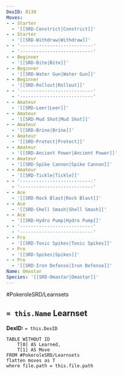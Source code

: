```yaml
---
DexID: 0139
Moves:
- - Starter
  - '[[SRD-Constrict|Constrict]]'
- - Starter
  - '[[SRD-Withdraw|Withdraw]]'
- - '---------------------------'
  - '---------------------------'
- - Beginner
  - '[[SRD-Bite|Bite]]'
- - Beginner
  - '[[SRD-Water Gun|Water Gun]]'
- - Beginner
  - '[[SRD-Rollout|Rollout]]'
- - '---------------------------'
  - '---------------------------'
- - Amateur
  - '[[SRD-Leer|Leer]]'
- - Amateur
  - '[[SRD-Mud Shot|Mud Shot]]'
- - Amateur
  - '[[SRD-Brine|Brine]]'
- - Amateur
  - '[[SRD-Protect|Protect]]'
- - Amateur
  - '[[SRD-Ancient Power|Ancient Power]]'
- - Amateur
  - '[[SRD-Spike Cannon|Spike Cannon]]'
- - Amateur
  - '[[SRD-Tickle|Tickle]]'
- - '---------------------------'
  - '---------------------------'
- - Ace
  - '[[SRD-Rock Blast|Rock Blast]]'
- - Ace
  - '[[SRD-Shell Smash|Shell Smash]]'
- - Ace
  - '[[SRD-Hydro Pump|Hydro Pump]]'
- - '---------------------------'
  - '---------------------------'
- - Pro
  - '[[SRD-Toxic Spikes|Toxic Spikes]]'
- - Pro
  - '[[SRD-Spikes|Spikes]]'
- - Pro
  - '[[SRD-Iron Defense|Iron Defense]]'
Name: Omastar
Species: '[[SRD-Omastar|Omastar]]'
---
```


#PokeroleSRD/Learnsets

## `= this.Name` Learnset

**DexID:** `= this.DexID`

```dataview
TABLE WITHOUT ID
    T[0] AS Learned,
    T[1] AS Move
FROM #PokeroleSRD/Learnsets
flatten moves as T
where file.path = this.file.path
```
